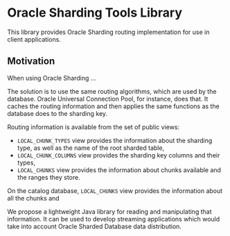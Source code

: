 # Oracle Sharding Tools Library

This library provides Oracle Sharding routing implementation for use in client applications.

## Motivation

When using Oracle Sharding ...

The solution is to use the same routing algorithms, which are used by the database.
Oracle Universal Connection Pool, for instance, does that. It caches the routing information and 
then applies the same functions as the database does to the sharding key.

Routing information is available from the set of public views:
 * `LOCAL_CHUNK_TYPES` view provides the information about the sharding type,
   as well as the name of the root sharded table,
 * `LOCAL_CHUNK_COLUMNS` view provides the sharding key columns and their types,
 * `LOCAL_CHUNKS` view provides the information about chunks available and 
   the ranges they store.

On the catalog database, `LOCAL_CHUNKS` view provides the information about all the chunks and

We propose a lightweight Java library for reading and manipulating that information.
It can be used to develop streaming applications which would take into
account Oracle Sharded Database data distribution.
